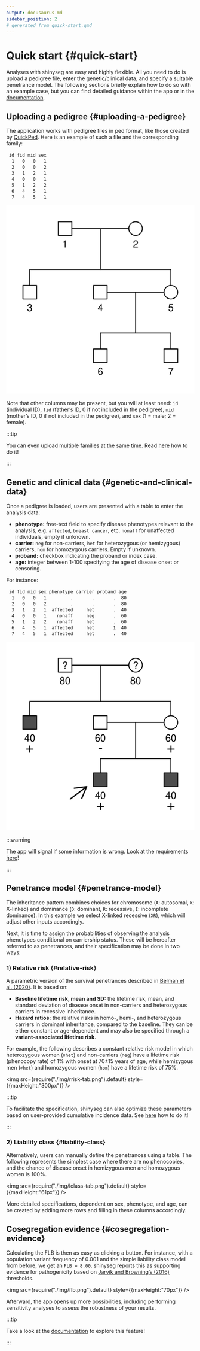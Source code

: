 ```yaml
---
output: docusaurus-md
sidebar_position: 2
# generated from quick-start.qmd
---
```


# Quick start {#quick-start}

Analyses with shinyseg are easy and highly flexible. All you need to do
is upload a pedigree file, enter the genetic/clinical data, and specify
a suitable penetrance model. The following sections briefly explain how
to do so with an example case, but you can find detailed guidance within
the app or in the [documentation](/how-to).

## Uploading a pedigree {#uploading-a-pedigree}

The application works with pedigree files in ped format, like those
created by [QuickPed](https://magnusdv.shinyapps.io/quickped). Here is
an example of such a file and the corresponding family:

``` text
 id fid mid sex
  1   0   0   1
  2   0   0   2
  3   1   2   1
  4   0   0   1
  5   1   2   2
  6   4   5   1
  7   4   5   1
```

![](img/ped-empty-1.png)

Note that other columns may be present, but you will at least need: `id`
(individual ID), `fid` (father’s ID, 0 if not included in the pedigree),
`mid` (mother’s ID, 0 if not included in the pedigree), and `sex` (1 =
male; 2 = female).

:::tip

You can even upload multiple families at the same time. Read
[here](/how-to/pedigree#multiple-families) how to do it!

:::

## Genetic and clinical data {#genetic-and-clinical-data}

Once a pedigree is loaded, users are presented with a table to enter the
analysis data:

-   **phenotype:** free-text field to specify disease phenotypes
    relevant to the analysis, e.g. `affected`, `breast cancer`, etc.
    `nonaff` for unaffected individuals, empty if unknown.
-   **carrier:** `neg` for non-carriers, `het` for heterozygous (or
    hemizygous) carriers, `hom` for homozygous carriers. Empty if
    unknown.
-   **proband:** checkbox indicating the proband or index case.
-   **age:** integer between 1-100 specifying the age of disease onset
    or censoring.

For instance:

``` text
 id fid mid sex phenotype carrier proband age
  1   0   0   1         .       .       .  80
  2   0   0   2         .       .       .  80
  3   1   2   1  affected     het       .  40
  4   0   0   1    nonaff     neg       .  60
  5   1   2   2    nonaff     het       .  60
  6   4   5   1  affected     het       1  40
  7   4   5   1  affected     het       .  40
```

![](img/ped-filled-1.png)

:::warning

The app will signal if some information is wrong. Look at the
requirements [here](/how-to/pedigree#clinical-and-genetic-data)!

:::

## Penetrance model {#penetrance-model}

The inheritance pattern combines choices for chromosome (`A`: autosomal,
`X`: X-linked) and dominance (`D`: dominant, `R`: recessive, `I`:
incomplete dominance). In this example we select X-linked recessive
(`XR`), which will adjust other inputs accordingly.

Next, it is time to assign the probabilities of observing the analysis
phenotypes conditional on carriership status. These will be hereafter
referred to as penetrances, and their specification may be done in two
ways:

### 1) Relative risk {#relative-risk}

A parametric version of the survival penetrances described in [Belman et
al. (2020)](https://doi.org/10.1038/s41436-020-0920-4). It is based on:

-   **Baseline lifetime risk, mean and SD:** the lifetime risk, mean,
    and standard deviation of disease onset in non-carriers and
    heterozygous carriers in recessive inheritance.
-   **Hazard ratios:** the relative risks in homo-, hemi-, and
    heterozygous carriers in dominant inheritance, compared to the
    baseline. They can be either constant or age-dependent and may also
    be specified through a **variant-associated lifetime risk**.

For example, the following describes a constant relative risk model in
which heterozygous women (`♀het`) and non-carriers (`neg`) have a
lifetime risk (phenocopy rate) of 1% with onset at 70±15 years of age,
while hemizygous men (`♂het`) and homozygous women (`hom`) have a
lifetime risk of 75%.

<img src={require("./img/rrisk-tab.png").default} style={{maxHeight:"300px"}} />

:::tip

To facilitate the specification, shinyseg can also optimize these
parameters based on user-provided cumulative incidence data. See
[here](/how-to/penetrance#optimal-parameters) how to do it!

:::

### 2) Liability class {#liability-class}

Alternatively, users can manually define the penetrances using a table.
The following represents the simplest case where there are no
phenocopies, and the chance of disease onset in hemizygous men and
homozygous women is 100%.

<img src={require("./img/lclass-tab.png").default} style={{maxHeight:"61px"}} />

More detailed specifications, dependent on sex, phenotype, and age, can
be created by adding more rows and filling in these columns accordingly.

## Cosegregation evidence {#cosegregation-evidence}

Calculating the FLB is then as easy as clicking a button. For instance,
with a population variant frequency of 0.001 and the simple liability
class model from before, we get an `FLB = 8.00`. shinyseg reports this
as supporting evidence for pathogenicity based on [Jarvik and Browning’s
(2016)](https://doi.org/10.1016%2Fj.ajhg.2016.04.003) thresholds.

<img src={require("./img/flb.png").default} style={{maxHeight:"70px"}} />

Afterward, the app opens up more possibilities, including performing
sensitivity analyses to assess the robustness of your results.

:::tip

Take a look at the [documentation](/how-to/flb#sensitivity-analyses) to
explore this feature!

:::

